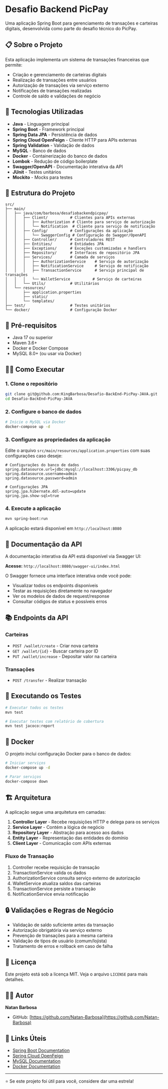 # Desafio Backend PicPay

Uma aplicação Spring Boot para gerenciamento de transações e carteiras digitais, desenvolvida como parte do desafio técnico do PicPay.

## 📋 Sobre o Projeto

Esta aplicação implementa um sistema de transações financeiras que permite:
- Criação e gerenciamento de carteiras digitais
- Realização de transações entre usuários
- Autorização de transações via serviço externo
- Notificações de transações realizadas
- Controle de saldo e validações de negócio

## 🚀 Tecnologias Utilizadas

- **Java** - Linguagem principal
- **Spring Boot** - Framework principal
- **Spring Data JPA** - Persistência de dados
- **Spring Cloud OpenFeign** - Cliente HTTP para APIs externas
- **Spring Validation** - Validação de dados
- **MySQL** - Banco de dados
- **Docker** - Containerização do banco de dados
- **Lombok** - Redução de código boilerplate
- **Swagger/OpenAPI** - Documentação interativa da API
- **JUnit** - Testes unitários
- **Mockito** - Mocks para testes

## 📁 Estrutura do Projeto

```
src/
├── main/
│   ├── java/com/barbosa/desafiobackendpicpay/
│   │   ├── Client/          # Clientes para APIs externas
│   │   │   ├── Authorization # Cliente para serviço de autorização
│   │   │   └── Notification  # Cliente para serviço de notificação
│   │   ├── Config/          # Configurações da aplicação
│   │   │   └── SwaggerConfig # Configuração do Swagger/OpenAPI
│   │   ├── Controller/      # Controladores REST
│   │   ├── Entities/        # Entidades JPA
│   │   ├── Exceptions/      # Exceções customizadas e handlers
│   │   ├── Repository/      # Interfaces de repositório JPA
│   │   ├── Services/        # Camada de serviços
│   │   │   ├── AuthorizationService    # Serviço de autorização
│   │   │   ├── NotificationService     # Serviço de notificação
│   │   │   ├── TransactionService      # Serviço principal de transações
│   │   │   └── WalletService          # Serviço de carteiras
│   │   └── Utils/           # Utilitários
│   └── resources/
│       ├── application.properties
│       ├── static/
│       └── templates/
├── test/                    # Testes unitários
└── docker/                  # Configuração Docker
```

## 🔧 Pré-requisitos

- Java 17 ou superior
- Maven 3.6+
- Docker e Docker Compose
- MySQL 8.0+ (ou usar via Docker)

## 🏃‍♂️ Como Executar

### 1. Clone o repositório
```bash
git clone git@github.com:KingBarbosa/Desafio-BackEnd-PicPay-JAVA.git
cd Desafio-BackEnd-PicPay-JAVA
```

### 2. Configure o banco de dados
```bash
# Inicie o MySQL via Docker
docker-compose up -d
```

### 3. Configure as propriedades da aplicação
Edite o arquivo `src/main/resources/application.properties` com suas configurações caso deseje:

```properties
# Configurações do banco de dados
spring.datasource.url=jdbc:mysql://localhost:3306/picpay_db
spring.datasource.username=admin
spring.datasource.password=admin

# Configurações JPA
spring.jpa.hibernate.ddl-auto=update
spring.jpa.show-sql=true
```

### 4. Execute a aplicação
```bash
mvn spring-boot:run
```

A aplicação estará disponível em `http://localhost:8080`

## 📖 Documentação da API

A documentação interativa da API está disponível via Swagger UI:

**Acesse:** `http://localhost:8080/swagger-ui/index.html`

O Swagger fornece uma interface interativa onde você pode:
- Visualizar todos os endpoints disponíveis
- Testar as requisições diretamente no navegador
- Ver os modelos de dados de request/response
- Consultar códigos de status e possíveis erros

## 📚 Endpoints da API

### Carteiras
- `POST /wallet/create` - Criar nova carteira
- `GET /wallet/{id}` - Buscar carteira por ID
- `PUT /wallet/increase` - Depositar valor na carteira

### Transações
- `POST /transfer` - Realizar transação


## 🧪 Executando os Testes

```bash
# Executar todos os testes
mvn test

# Executar testes com relatório de cobertura
mvn test jacoco:report
```

## 🐳 Docker

O projeto inclui configuração Docker para o banco de dados:

```bash
# Iniciar serviços
docker-compose up -d

# Parar serviços
docker-compose down
```

## 🏗️ Arquitetura

A aplicação segue uma arquitetura em camadas:

1. **Controller Layer** - Recebe requisições HTTP e delega para os serviços
2. **Service Layer** - Contém a lógica de negócio
3. **Repository Layer** - Abstração para acesso aos dados
4. **Entity Layer** - Representação das entidades do domínio
5. **Client Layer** - Comunicação com APIs externas

### Fluxo de Transação

1. Controller recebe requisição de transação
2. TransactionService valida os dados
3. AuthorizationService consulta serviço externo de autorização
4. WalletService atualiza saldos das carteiras
5. TransactionService persiste a transação
6. NotificationService envia notificação

## 🔒 Validações e Regras de Negócio

- Validação de saldo suficiente antes da transação
- Autorização obrigatória via serviço externo
- Prevenção de transações para a mesma carteira
- Validação de tipos de usuário (comum/lojista)
- Tratamento de erros e rollback em caso de falha

## 📝 Licença

Este projeto está sob a licença MIT. Veja o arquivo `LICENSE` para mais detalhes.

## 👨‍💻 Autor

**Natan Barbosa**
- GitHub: [https://github.com/Natan-Barbosa](https://github.com/Natan-Barbosa)

## 🔗 Links Úteis

- [Spring Boot Documentation](https://spring.io/projects/spring-boot)
- [Spring Cloud OpenFeign](https://spring.io/projects/spring-cloud-openfeign)
- [MySQL Documentation](https://dev.mysql.com/doc/)
- [Docker Documentation](https://docs.docker.com/)

---

⭐ Se este projeto foi útil para você, considere dar uma estrela!